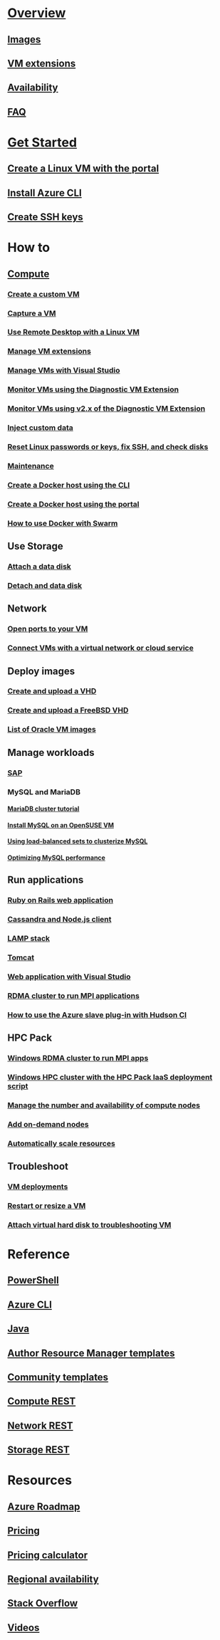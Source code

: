 # [Overview](../overview.md)
## [Images](about-images.md)
## [VM extensions](agents-and-extensions.md)
## [Availability](configure-availability.md)
## [FAQ](faq.md)

# [Get Started](../opensource-links.md)
## [Create a Linux VM with the portal](createportal.md)
## [Install Azure CLI](../../../cli-install-nodejs.md)
## [Create SSH keys](../mac-create-ssh-keys.md)

# How to
## [Compute](../intro-on-azure.md)
### [Create a custom VM](create-custom.md)
### [Capture a VM](capture-image.md)
### [Use Remote Desktop with a Linux VM](remote-desktop.md)
### [Manage VM extensions](manage-extensions.md)
### [Manage VMs with Visual Studio](manage-visual-studio.md)
### [Monitor VMs using the Diagnostic VM Extension](../diagnostic-extension.md)
### [Monitor VMs using v2.x of the Diagnostic VM Extension](diagnostic-extension-v2.md)
### [Inject custom data](inject-custom-data.md)
### [Reset Linux passwords or keys, fix SSH, and check disks](reset-access.md)
### [Maintenance](planned-maintenance-schedule.md)
### [Create a Docker host using the CLI](cli-use-docker.md)
### [Create a Docker host using the portal](portal-use-docker.md)
### [How to use Docker with Swarm](../../virtual-machines-linux-docker-swarm.md)

## Use Storage
### [Attach a data disk](attach-disk.md)
### [Detach and data disk](detach-disk.md)

## Network
### [Open ports to your VM](setup-endpoints.md)
### [Connect VMs with a virtual network or cloud service](connect-vms.md)

## Deploy images
### [Create and upload a VHD](create-upload-vhd.md)
### [Create and upload a FreeBSD VHD](freebsd-create-upload-vhd.md)
### [List of Oracle VM images](oracle-images.md)

## Manage workloads
### [SAP](sap-get-started.md)
### MySQL and MariaDB
#### [MariaDB cluster tutorial](mariadb-mysql-cluster.md)
#### [Install MySQL on an OpenSUSE VM](mysql-on-opensuse.md)
#### [Using load-balanced sets to clusterize MySQL](mysql-cluster.md)
#### [Optimizing MySQL performance](optimize-mysql.md)

## Run applications
### [Ruby on Rails web application](virtual-machines-linux-classic-ruby-rails-web-app.md)
### [Cassandra and Node.js client](cassandra-nodejs.md)
### [LAMP stack](lamp-script.md)
### [Tomcat](setup-tomcat.md)
### [Web application with Visual Studio](web-app-visual-studio.md)
### [RDMA cluster to run MPI applications](rdma-cluster.md)
### [How to use the Azure slave plug-in with Hudson CI](../../virtual-machines-azure-slave-plugin-for-hudson.md)


## HPC Pack
### [Windows RDMA cluster to run MPI apps](hpcpack-cluster.md)
### [Windows HPC cluster with the HPC Pack IaaS deployment script](hpcpack-cluster-starccm.md)
### [Manage the number and availability of compute nodes](hpcpack-cluster-powershell-script.md)
### [Add on-demand nodes](hpcpack-cluster-openfoam.md)
### [Automatically scale resources](hpcpack-cluster-namd.md)

## Troubleshoot
### [VM deployments](troubleshoot-deployment-new-vm.md)
### [Restart or resize a VM](restart-resize-error-troubleshooting.md)
### [Attach virtual hard disk to troubleshooting VM](troubleshoot-recovery-disks-portal.md)

# Reference
## [PowerShell](/powershell/azure/overview)
## [Azure CLI](/cli/azure/vm)
## [Java](/java/api)
## [Author Resource Manager templates](../../../azure-resource-manager/resource-group-authoring-templates.md?toc=%2fazure%2fvirtual-machines%2flinux%2ftoc.json)
## [Community templates](https://azure.microsoft.com/documentation/templates)
## [Compute REST](/rest/api/compute)
## [Network REST](/rest/api)
## [Storage REST](/rest/api/storageservices)


# Resources
## [Azure Roadmap](https://azure.microsoft.com/roadmap/?category=compute)
## [Pricing](https://azure.microsoft.com/pricing/details/virtual-machines/#Linux)
## [Pricing calculator](https://azure.microsoft.com/pricing/calculator/)
## [Regional availability](https://azure.microsoft.com/regions/services)
## [Stack Overflow](http://stackoverflow.com/questions/tagged/azure-virtual-machine)
## [Videos](https://azure.microsoft.com/documentation/videos/index/?services=virtual-machines)
